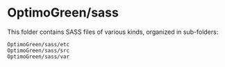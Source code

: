 # OptimoGreen/sass

This folder contains SASS files of various kinds, organized in sub-folders:

    OptimoGreen/sass/etc
    OptimoGreen/sass/src
    OptimoGreen/sass/var
